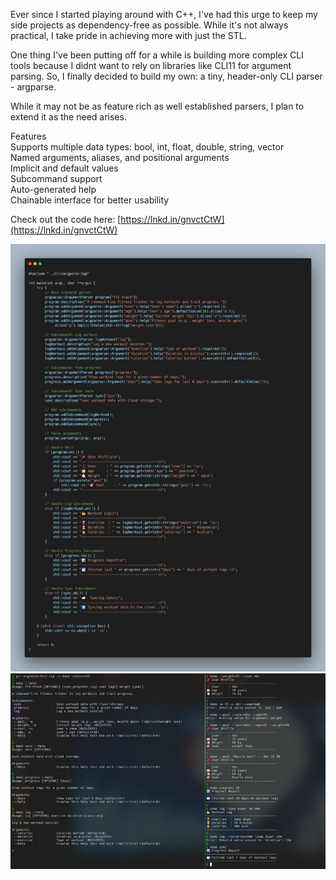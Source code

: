 Ever since I started playing around with C++, I've had this urge to keep my side projects as dependency-free as possible. While it's not always practical, I take pride in achieving more with just the STL.  
  
One thing I've been putting off for a while is building more complex CLI tools because I didnt want to rely on libraries like CLI11 for argument parsing. So, I finally decided to build my own: a tiny, header-only CLI parser - argparse.  
  
While it may not be as feature rich as well established parsers, I plan to extend it as the need arises.  
  
 Features  
 Supports multiple data types: bool, int, float, double, string, vector<string>  
 Named arguments, aliases, and positional arguments  
 Implicit and default values  
 Subcommand support  
 Auto-generated help  
 Chainable interface for better usability  
  
 Check out the code here: [https://lnkd.in/gnvctCtW](https://lnkd.in/gnvctCtW)

![Demo Code using Argparse](images/29.01.jpg)  
![Demo run](images/29.02.jpg)  

